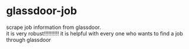 # glassdoor-job
scrape job information from glassdoor.  
it is very robust!!!!!!!!!!
it is helpful with every one who wants to find a job through glassdoor
